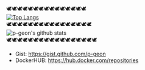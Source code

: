 🕊🕊🕊🕊🕊🕊🕊🕊🕊🕊🕊🕊🕊🕊🕊</br>
[![Top Langs](https://github-readme-stats.vercel.app/api/top-langs/?username=p-geon&layout=compact)](https://github.com/p-geon/github-readme-stats)</br>
🕊🕊🕊🕊🕊🕊🕊🕊🕊🕊🕊🕊🕊🕊🕊🕊</br>
![p-geon's github stats](https://github-readme-stats.vercel.app/api?username=p-geon&show_icons=true&theme=radical)</br>
🕊🕊🕊🕊🕊🕊🕊🕊🕊🕊🕊🕊🕊🕊🕊🕊🕊</br>

- Gist: https://gist.github.com/p-geon
- DockerHUB: https://hub.docker.com/repositories
